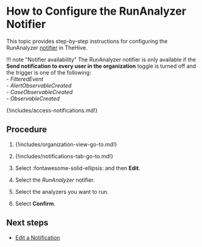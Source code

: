 # How to Configure the RunAnalyzer Notifier

This topic provides step-by-step instructions for configuring the RunAnalyzer [notifier](../about-notifications.md#notifiers) in TheHive.

!!! note "Notifier availability"
    The RunAnalyzer notifier is only available if the **Send notification to every user in the organization** toggle is turned off and the trigger is one of the following:  
    - *FilteredEvent*  
    - *AlertObservableCreated*  
    - *CaseObservableCreated*  
    - *ObservableCreated*  

{!includes/access-notifications.md!}

## Procedure

1. {!includes/organization-view-go-to.md!}

2. {!includes/notifications-tab-go-to.md!}

3. Select :fontawesome-solid-ellipsis: and then **Edit**.

4. Select the *RunAnalyzer* notifier.

5. Select the analyzers you want to run.

6. Select **Confirm**.

## Next steps

* [Edit a Notification](../edit-a-notification.md)

